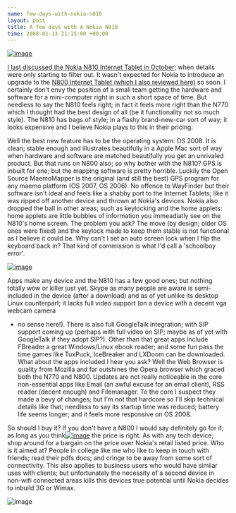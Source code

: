 ```yaml
--- 
name: few-days-with-nokia-n810 
layout: post 
title: A few days with A Nokia N810 
time: 2008-01-13 21:15:00 +00:00 
---
```


[![image](http://3.bp.blogspot.com/_4VvLQrhTX4I/R4qHd3krvrI/AAAAAAAABTQ/EEVzzCX5IGs/s320/HPIM0193.JPG)](http://3.bp.blogspot.com/_4VvLQrhTX4I/R4qHd3krvrI/AAAAAAAABTQ/EEVzzCX5IGs/s1600-h/HPIM0193.JPG)  
  
  
  
[I last discussed the Nokia N810 Internet Tablet in
October](http://www.dueyfinster.com/2007/10/nokia-n810-tablet-to-hit-shops-soon.html);
when details were only starting to filter out. It wasn't expected for
Nokia to introduce an upgrade to the [N800 Internet Tablet (which I also
reviewed
here)](http://www.dueyfinster.com/2007/02/nokia-n800-review.html) so
soon. I certainly don't envy the position of a small team getting the
hardware and software for a mini-computer right in such a short space of
time. But needless to say the N810 feels right; in fact it feels more
right than the N770 which I thought had the best design of all (be it
functionality not so much style). The N810 has bags of style; in a
flashy brand-new-car sort of way; it looks expensive and I believe Nokia
plays to this in their pricing.  
  
  
  
Well the best new feature has to be the operating system: OS 2008. It is
clean; stable enough and illustrates beautifully in a Apple Mac sort of
way when hardware and software are matched beautifully you get an
unrivaled product. But that runs on N800 also; so why bother with the
N810? GPS is inbuilt for one; but the mapping software is pretty
horrible. Luckily the Open Source MaemoMapper is the original (and still
the best) GPS program for any maemo platform (OS 2007, OS 2006). No
offence to WayFinder but their software isn't ideal and feels like a
shabby port to the Internet Tablets; like it was ripped off another
device and thrown at Nokia's devices. Nokia also dropped the ball in
other areas; such as keylocking and the home applets: home applets are
little bubbles of information you immeadiatly see on the N810's home
screen. The problem you ask? The move (by design; older OS ones were
fixed) and the keylock made to keep them stable is not functional as I
believe it could be. Why can't I set an auto screen lock when I flip the
keyboard back in? That kind of commission is what I'd call a 'schoolboy
error'.  
  
[![image](http://4.bp.blogspot.com/_4VvLQrhTX4I/R4qIGHkrvsI/AAAAAAAABTY/W7lgUeEHphE/s320/HPIM0195.JPG)](http://4.bp.blogspot.com/_4VvLQrhTX4I/R4qIGHkrvsI/AAAAAAAABTY/W7lgUeEHphE/s1600-h/HPIM0195.JPG)  
  
Apps make any device
and the N810 has a few good ones; but nothing totally wow or killer just
yet. Skype as many people are aware is semi-included in the device
(after a download) and as of yet unlike its desktop Linux counterpart;
it lacks full video support (on a device with a decent vga webcam camera
- no sense here!). There is also full GoogleTalk integration; with SIP
support coming up (perhaps with full video on SIP; maybe as of yet with
GoogleTalk if they adopt SIP?). Other than that great apps include
FBreader a great Windows/Linux ebook reader; and some fun pass the time
games like TuxPuck, IceBreaker and LXDoom can be downloaded. What about
the apps included I hear you ask? Well the Web Browser is quality from
Mozilla and far outshines the Opera browser which graced both the N770
and N800. Updates are not really noticeable in the core non-essential
apps like Email (an awful excuse for an email client), RSS reader
(decent enough) and Filemanager. To the core I suspect they made a bevy
of changes; but I'm not that hardcore so I'll skip technical details
like that; needless to say its startup time was reduced; battery life
seems longer; and it feels more responsive on OS 2008.  
  
  
  
So should I buy it?
If you don't have a N800 I would say definitely go for it; as long as
you
think[![image](http://2.bp.blogspot.com/_4VvLQrhTX4I/R4qIVnkrvtI/AAAAAAAABTg/RxlmVSws4JY/s320/HPIM0194.JPG)](http://2.bp.blogspot.com/_4VvLQrhTX4I/R4qIVnkrvtI/AAAAAAAABTg/RxlmVSws4JY/s1600-h/HPIM0194.JPG)
the price is right. As with any tech device; shop around for a bargain
on the price over Nokia's retail listed price. Who is it aimed at?
People in college like me who like to keep in touch with friends; read
their pdfs docs; and cringe to be away from some sort of connectivity.
This also applies to business users who would have similar uses with
clients; but unfortunately the necessity of a second device in non-wifi
connected areas kills this devices true potential until Nokia decides to
inbuild 3G or Wimax.   
  
![image](https://blogger.googleusercontent.com/tracker/7231752728434532377-8786836072088631315?l=neil.grogan.ie)
